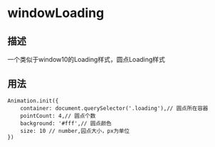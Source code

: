 windowLoading
==========

## 描述
一个类似于window10的Loading样式，圆点Loading样式



## 用法
````
Animation.init({
	container: document.querySelector('.loading'),// 圆点所在容器
	pointCount: 4,// 圆点个数
	background: '#fff',// 圆点颜色
	size: 10 // number,园点大小，px为单位
})
````
